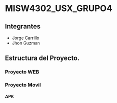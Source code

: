 # MISW4302_USX_GRUPO4

## Integrantes
* Jorge Carrillo
* Jhon Guzman

## Estructura del Proyecto.

### Proyecto WEB


### Proyecto Movil


#### APK

